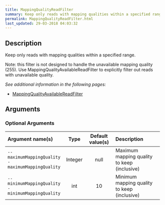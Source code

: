 ```yaml
---
title: MappingQualityReadFilter
summary: Keep only reads with mapping qualities within a specified range
permalink: MappingQualityReadFilter.html
last_updated: 29-03-2018 04:03:32
---
```


## Description

Keep only reads with mapping qualities within a specified range.

 <p>Note: this filter is not designed to handle the unavailable mapping quality (255).
 Use MappingQualityAvailableReadFilter to explicitly filter out reads with unavailable quality.</p>

<i>See additional information in the following pages:</i>

- [MappingQualityAvailableReadFilter](MappingQualityAvailableReadFilter.html)

## Arguments

### Optional Arguments

| Argument name(s) | Type | Default value(s) | Description |
| :--------------- | :--: | :--------------: | :------ |
| `--maximumMappingQuality`<br/>`-maximumMappingQuality` | Integer | null | Maximum mapping quality to keep (inclusive) |
| `--minimumMappingQuality`<br/>`-minimumMappingQuality` | int | 10 | Minimum mapping quality to keep (inclusive) |


